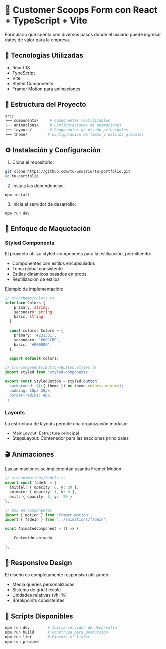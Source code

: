 # 🎨 Customer Scoops Form con React + TypeScript + Vite

Formulario que cuenta con diversos pasos donde el usuario puede ingresar datos de valor para la empresa.

## 🚀 Tecnologías Utilizadas

- React 18
- TypeScript
- Vite
- Styled Components
- Framer Motion para animaciones

## 📁 Estructura del Proyecto

```bash
src/
├── components/     # Componentes reutilizables
├── animations/     # Configuraciones de animaciones
├── layouts/        # Componentes de diseño principales
├── theme/         # Configuración de temas y estilos globales
```

## ⚙️ Instalación y Configuración

1. Clona el repositorio:
```bash
git clone https://github.com/tu-usuario/tu-portfolio.git
cd tu-portfolio
```

2. Instala las dependencias:
```bash
npm install
```

3. Inicia el servidor de desarrollo:
```bash
npm run dev
```

## 💅 Enfoque de Maquetación

### Styled Components
El proyecto utiliza styled-components para la estilización, permitiendo:
- Componentes con estilos encapsulados
- Tema global consistente
- Estilos dinámicos basados en props
- Reutilización de estilos

Ejemplo de implementación:
```typescript
// src/theme/colors.ts
interface Colors {
    primary: string;
    secondary: string;
    basic: string;
  }
  
  const colors: Colors = {
    primary: '#231331',
    secondary: '#00CCBC',
    basic: '#000000',
  };
  
  export default colors;

// src/components/Button/Button.styles.ts
import styled from 'styled-components';

export const StyledButton = styled.button`
  background: ${({ theme }) => theme.colors.primary};
  padding: 10px 20px;
  border-radius: 4px;
`;
```

### Layouts
La estructura de layouts permite una organización modular:
- MainLayout: Estructura principal
- StepsLayout: Contenedor para las secciones principales

## 🎬 Animaciones

Las animaciones se implementan usando Framer Motion:

```typescript
// src/animations/fadeIn.ts
export const fadeIn = {
  initial: { opacity: 0, y: 20 },
  animate: { opacity: 1, y: 0 },
  exit: { opacity: 0, y: -20 }
};

// Uso en componentes
import { motion } from 'framer-motion';
import { fadeIn } from '../animations/fadeIn';

const AnimatedComponent = () => (
  
    Contenido animado
  
);
```

## 📱 Responsive Design

El diseño es completamente responsivo utilizando:
- Media queries personalizadas
- Sistema de grid flexible
- Unidades relativas (vh, %)
- Breakpoints consistentes

## 🚀 Scripts Disponibles

```bash
npm run dev        # Inicia servidor de desarrollo
npm run build      # Construye para producción
npm run lint       # Ejecuta el linter
npm run preview
```